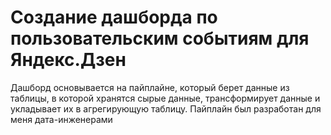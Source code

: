 
# Создание дашборда по пользовательским событиям для Яндекс.Дзен

Дашборд основывается на пайплайне, который берет данные из таблицы, в которой хранятся сырые данные, трансформирует данные и укладывает их в агрегирующую таблицу. Пайплайн был разработан для меня дата-инженерами


```python

```
